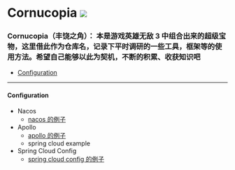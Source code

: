 Cornucopia ![](https://raw.githubusercontent.com/taojintianxia/cornucopia/master/doc/images/Cornucopia.jpg?token=AA7MDWGXK63HPBLH3AR5MBS5WJVOM) 
==========

### Cornucopia（丰饶之角）： 本是游戏英雄无敌 3 中组合出来的超级宝物，这里借此作为仓库名，记录下平时调研的一些工具，框架等的使用方法。希望自己能够以此为契机，不断的积累、收获知识吧

- [Configuration](#Configuration)

- - -

#### Configuration
  - Nacos
    - [nacos 的例子](https://github.com/taojintianxia/cornucopia/tree/master/configuration-example/nacos-example)
  - Apollo
    - [apollo 的例子](https://github.com/taojintianxia/cornucopia/tree/master/configuration-example/apollo-example)
    - spring cloud example
  - Spring Cloud Config
    - [spring cloud config 的例子](https://github.com/taojintianxia/cornucopia/tree/master/configuration-example/spring-cloud-config-example)